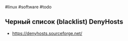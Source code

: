 #linux #software  #todo

## Черный список (blacklist) DenyHosts
- https://denyhosts.sourceforge.net/
